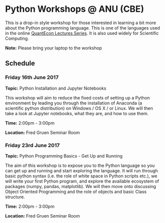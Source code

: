 # Python Workshops @ ANU (CBE)

This is a drop-in style workshop for those interested in learning a bit more
about the Python programming language. This is one of the languages used in the
online [QuantEcon Lectures Series](https://lectures.quantecon.org/). It is also
used widely for Scientific Computing.

**Note:** Please bring your laptop to the workshop

## Schedule

### Friday 16th June 2017 

**Topic:** Python Installation and Jupyter Notebooks

This workshop will aim to reduce the fixed costs of setting up a Python
environment by leading you through the installation of Anaconda (a scientific
python distribution) on Windows / OS X / or Linux. We will then take a look 
at Jupyter notebooks, what they are, and how to use them. 

**Time:** 2:00pm - 3:00pm 

**Location:** Fred Gruen Seminar Room


### Friday 23rd June 2017

**Topic:** Python Programming Basics - Get Up and Running

The aim of this workshop
is to expose you to the Python language so you can get up and running
and start exploring the language. 
It will run through basic python syntax (i.e. the role of
white space in Python scripts etc.), we will write your first Python
program, and explore the available ecosystem of packages (numpy, pandas, matplotlib). 
We will then move onto discussing Object Oriented Programming 
and the role of objects and basic Class structure. 

**Time:** 2:00pm - 3:00pm 

**Location:** Fred Gruen Seminar Room

